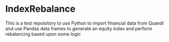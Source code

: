 # IndexRebalance
This is a test repoisitory to use Python to import financial data from Quandl and use Pandas data frames to generate an equity index and perform rebalancing based upon some logic
